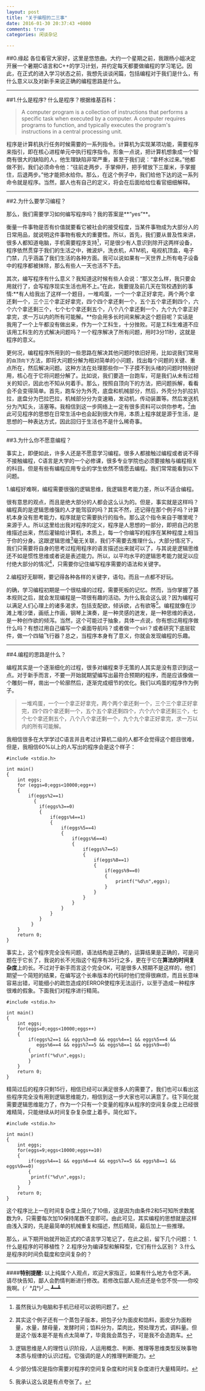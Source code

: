 ```yaml
---
layout: post
title: "关于编程的二三事"
date: 2016-01-30 20:37:43 +0800
comments: true
categories: 闲谈杂记

---
```

##0.缘起
各位看官大家好，这里是悠悠曲。大约一个星期之前，我跟杨小姐决定开展一个暑期C语言和C++的学习计划，并约定每天都要做编程的学习笔记。因此，在正式的进入学习状态之前，我想先谈谈闲篇，包括编程对于我们是什么，有什么意义以及对新手来说正确的编程思路是什么。

<!--more-->
---
##1.什么是程序?
什么是程序？根据维基百科：

>A computer program is a collection of instructions that performs a specific task when executed by a computer. A computer requires programs to function, and typically executes the program's instructions in a central processing unit.

程序是计算机执行任务时候需要的一系列指令。计算机为实现某项功能，需要程序来指引，即在核心进程单元中执行程序指令。形象一点说，把计算机想象成一个智商有很大的缺陷的人，他生理缺陷非常严重，甚至于我们说：“拿杯水过来。”他都做不到，我们必须命令他：“往前走两步，手掌伸开，把手臂放下三厘米，手掌握住，后退两步。”他才能把水给你。那么，在这个例子中，我们给他下达的这一系列命令就是程序。当然，鄙人也有自己的定义，将会在后面给给位看官细细解释。

---
##2.为什么要学习编程？

那么，我们需要学习如何编写程序吗？我的答案是**“yes”**。

衡量一件事物是否有价值就要看它被社会的接受程度，当某件事物成为大部分人的日常用品，就说明这件事物有极大的重要性。所以，首先，我们要从普及性来讲，很多人都知道电脑，手机需要程序支持[^footnote]，可是很少有人意识到除开这两样设备，程序依然贯穿于我们的生活之中，微波炉，洗衣机，ATM机，电视机顶盒，电子门禁，几乎涵盖了我们生活的各种方面。我可以说如果有一天世界上所有电子设备中的程序都被抹除，那么有些人一天也活不下去。

其次，编写程序有什么意义？我知道这时候有些人会说：“那又怎么样，我只要会用就行了，会写程序现实生活也用不上。”在此，我要提及前几天在驾校遇到的事情:**有人给我出了这样一个题目，一堆鸡蛋，一个一个拿正好拿完，两个两个拿还剩一个，三个三个拿正好拿完，四个四个拿还剩一个，五个五个拿还剩四个，六个六个拿还剩三个，七个七个拿还剩五个，八个八个拿还剩一个，九个九个拿正好拿完，求一万以内的所有可能解。**你会用多长时间来解决这个题目呢？实话是我用了一个上午都没有做出来，作为一个工科生，十分挫败。可是工科生难道不应该用工科生的方式解决问题吗？一个程序解决了所有问题，用时3分11秒，这就是程序的意义。

更何况，编程程序所用到的一些思路在解决其他问题时依旧好用，比如说我们常用的`自顶向下`方法，即将大问题分解为相对简单的小问题，找出每个问题的关键、重点所在，然后解决问题。这种方法在处理那些你一下子摸不到头绪的问题时特别好用，核心在于它将问题分解了。比如说，我们要造一台跑车，可是我们从未有过相关的知识，因此也不知从何着手。那么，按照自顶向下的方法，把问题拆解，看看会不会变得简单。首先，跑车分为外壳，底盘和机械部分，然后，外壳分为扒拉扒拉，底盘分为巴拉巴拉，机械部分分为变速箱，发动机，传动装置等。然后发送机分为汽缸头，活塞等。我相信到这一步网络上一定有很多资料可以供你参考。[^footnote6]由此可见程序的思想在日常生活中也会起到很大作用，本质上程序就是源于生活，是思想的一种表达方式，因此回归于生活也不是什么稀奇事。

---
##3.为什么你不愿意编程？

事实上，即便如此，许多人还是不愿意学习编程。很多人都接触过编程或者说不得不接触编程，C语言是大学的一个必修课，很多专业学院也必须要接触与编程相关的科目。但是有些有编程应用专业的学生依然不情愿去编程。我们常常能看到以下问题。

1.编程好难啊，编程需要很强的逻辑思维，我逻辑思考能力差，所以不适合编程。

很有意思的观点，而且是绝大部分的人都会这么认为的。但是，事实就是这样吗？编程真的是逻辑思维强的人才能驾驭的吗？其实不然，还记得在那个例子吗？计算机本身没有思考能力，程序就是它需要执行的指令。那么这个指令来自于哪里呢？来源于人。所以这里给出我对程序的定义，程序是人思想的一部分，即把自己的思维描述出来，然后灌输给计算机，本质上，每一个你编写的程序在某种程度上相当于你的分身。这跟逻辑思维[^footnote2]毫无关联，我们不需要去推理什么，大部分情况下，我们只需要将自身的思考过程用程序的语言描述出来就可以了，与其说是逻辑思维还不如是惯性思维或者说是表述能力。所以，以平均水平的逻辑思考能力就足以应付绝大部分的情况[^footnote3]，只需要你记住编写程序需要的语法和关键字。

2.编程好无聊啊，要记得各种各样的关键字，语句。而且一点都不好玩。

的确，学习编程初期是一个很枯燥的过程，需要死板的记忆。然而，当你掌握了基本规则之后，就会发现编程是一项很有趣的活动。为什么我会这么说？因为编程可以满足人们心理上的诸多渴求，包括支配欲，倾诉欲，占有欲等[^footnote4]。编程就像在沙滩上堆沙堡，画纸上作画，钢琴上演奏，是一种灵感的迸发，是一种思维的表达，是一种创作欲的倾泻。当然，这个可能过于抽象，具体一点说，你有想过用程序做什么吗？有想过用自己编写一个桌面导航吗？或者做一个siri？或者研究下底层软件，做一个四轴飞行器？总之，当程序本身有了意义，你就会发现编程的乐趣。

---
##4.编程的思路是什么？

编程其实是一个逐渐细化的过程，很多对编程束手无策的人其实是没有意识到这一点。对于新手而言，不要一开始就期望编写出最符合预期的程序，而是应该像做一个雕刻一样，凿出一个轮廓然后，逐渐完成细节的优化。我们以鸡蛋的程序作为例子。
>一堆鸡蛋，一个一个拿正好拿完，两个两个拿还剩一个，三个三个拿正好拿完，四个四个拿还剩一个，五个五个拿还剩四个，六个六个拿还剩三个，七个七个拿还剩五个，八个八个拿还剩一个，九个九个拿正好拿完，求一万以内的所有可能解。

我相信很多在大学学过C语言并且考过计算机二级的人都不会觉得这个题目很难，但是，我相信60%以上的人写出的程序会是这个样子：

```
#include <stdio.h>

int main()
{
    int eggs;
    for (eggs=0;eggs<10000;egg++)
    {
        if(eggs%2==1)
          {
            if(eggs%3==0)
            {
                if(eggs%4==1)
                {
                    if(eggs%5==4)
                    {
                        if(eggs%6==4)
                        {
                            if(eggs%7==5)
                            {
                                if(eggs%8==1)
                                {
                                    if(eggs%9==0)
                                    {
                                        printf("%d\n",eggs);
                                    }
                                }
                            }
                        }
                    }
                }
            }
         }
    }
    return 0;
}
```

事实上，这个程序完全没有问题，语法结构是正确的，运算结果是正确的，可是问题在于它长了，我说的长不光指这个程序有35行之多，更在于它在**算法的时间复杂度**上的长。不过对于新手而言这个完全OK，可是很多人预期不是这样的，他们期望一个简短的结果，在编写这个长串版本的代码时他们觉得很麻烦，而且长意味容易出错，可能细小的疏忽造成的ERROR使程序无法运行，以至于造成一种程序很难的假象。下面我们对程序进行精简。

```
#include <stdio.h>

int main()
{
    int eggs;
    for(eggs=0;eggs<10000;eggs++)
    {
        if(eggs%2==1 && eggs%3==0 && eggs%4==1 && eggs%5==4 && 
           eggs%6==4 && eggs%7==5 && eggs%8==1 && eggs%9==0)
        {
         printf("%d\n",eggs);
        }
    }
    return 0;
}
```
精简过后的程序只剩15行，相信已经可以满足很多人的需要了，我们也可以看出这些程序完全没有用到逻辑思维能力，相信到这一步大家也可以满意了。往下简化就需要逻辑思维能力了，作为一个只有一个变量的程序从程序的空间复杂度上已经很难精简，只能继续从时间复杂复杂度上着手。简化如下。

```
#include <stdio.h>

int main()
{
    int eggs;
    for(eggs=9;eggs<10000;eggs+=10)
    {
        if(eggs%4==1 && eggs%6==4 && eggs%7==5 && eggs%8==1 && eggs%9==0)
        {
         printf("%d\n",eggs);
        }
    }
    return 0;
}
```
这个程序比上一在时间复杂度上简化了10倍，这是因为由条件2和5可知所求数尾数为9，只需要每次加10保持尾数不变即可。由此可见，其实编程的思想就是这样由浅入深的，先是最简单的机械重复和描述，然后精简，最后加上一些推理。

那么，从下期开始就开始正式的C语言学习笔记了，在此之前，留下几个问题：
1.什么是程序的可移植性？
2.程序分为编译型和解释型，它们有什么区别？
3.什么是程序的时间负载度和空间复杂的？

---
####**特别提醒:**
以上纯属个人观点，欢迎大家指正，如果有什么地方令您不满，请尽快告知，鄙人会酌情判断进行修改。若修改后鄙人观点还是令您不悦——你咬我啊。(╯°Д°)╯︵ ┻━┻

[^footnote]:虽然我认为电脑和手机已经可以说明问题了。

[^footnote6]:其实这个例子还有一个蒸包子版本，把包子分为面皮和馅料，面皮分为面粉量，水量，酵母量，发酵时间；馅料分为，菜肉比，预处理方式，调料量。但是这个版本是不是有点太简单了，毕竟我会蒸包子，可是我不会造跑车。

[^footnote2]:逻辑思维是人的理性认识阶段，人运用概念、判断、推理等思维类型反映事物本质与规律的认识过程。它强调的是人的推理判断能力。

[^footnote3]:少部分情况是指你需要对程序的空间复杂度和时间复杂度进行大量精简时。

[^footnote4]:我承认这么说是有点夸张了。


